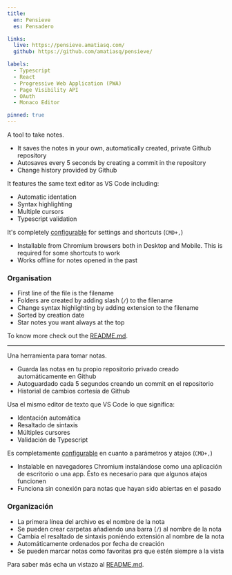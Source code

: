```yaml
---
title:
  en: Pensieve
  es: Pensadero

links:
  live: https://pensieve.amatiasq.com/
  github: https://github.com/amatiasq/pensieve/

labels:
  - Typescript
  - React
  - Progressive Web Application (PWA)
  - Page Visibility API
  - OAuth
  - Monaco Editor

pinned: true
---
```


A tool to take notes.

- It saves the notes in your own, automatically created, private Github repository
- Autosaves every 5 seconds by creating a commit in the repository
- Change history provided by Github

It features the same text editor as VS Code including:
- Automatic identation
- Syntax highlighting
- Multiple cursors
- Typescript validation

It's completely [configurable][1] for settings and shortcuts (`CMD+,`)

- Installable from Chromium browsers both in Desktop and Mobile. This is required for some shortcuts to work
- Works offline for notes opened in the past

### Organisation

- First line of the file is the filename
- Folders are created by adding slash (`/`) to the filename
- Change syntax highlighting by adding extension to the filename
- Sorted by creation date
- Star notes you want always at the top

To know more check out the [README.md][2].

---

Una herramienta para tomar notas.

- Guarda las notas en tu propio repositorio privado creado automáticamente en Github
- Autoguardado cada 5 segundos creando un commit en el repositorio
- Historial de cambios cortesía de Github

Usa el mismo editor de texto que VS Code lo que significa:
- Identación automática
- Resaltado de sintaxis
- Múltiples cursores
- Validación de Typescript

Es completamente [configurable][1] en cuanto a parámetros y atajos (`CMD+,`)

- Instalable en navegadores Chromium instalándose como una aplicación de escritorio o una app. Ésto es necesario para que algunos atajos funcionen
- Funciona sin conexión para notas que hayan sido abiertas en el pasado

### Organización

- La primera línea del archivo es el nombre de la nota
- Se pueden crear carpetas añadiendo una barra (`/`) al nombre de la nota
- Cambia el resaltado de sintaxis poniéndo extensión al nombre de la nota
- Automáticamente ordenados por fecha de creación
- Se pueden marcar notas como favoritas pra que estén siempre a la vista

Para saber más echa un vistazo al [README.md][2].

[1]: https://pensieve.amatiasq.com/settings
[2]: https://github.com/amatiasq/pensieve#readme
